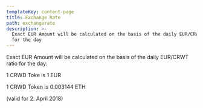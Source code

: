 ```yaml
---
templateKey: content-page
title: Exchange Rate
path: exchangerate
description: >-
  Exact EUR Amount will be calculated on the basis of the daily EUR/CRWT ratio
  for the day
---
```

Exact EUR Amount will be calculated on the basis of the daily EUR/CRWT ratio for the day:

1 CRWD Toke is 1 EUR

1 CRWD Token is 0.003144 ETH

(valid for 2. April 2018)
